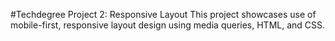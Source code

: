 #Techdegree Project 2: Responsive Layout
This project showcases use of mobile-first, responsive layout design using media queries, HTML, and CSS.